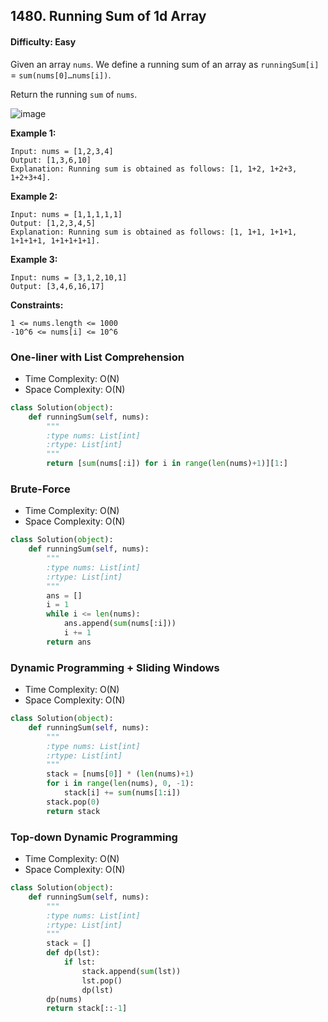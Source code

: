 ## 1480. Running Sum of 1d Array

#### Difficulty: Easy

Given an array ```nums```. We define a running sum of an array as ```runningSum[i]``` = ```sum(nums[0]…nums[i])```.

Return the running ```sum``` of ```nums```.

![image](https://user-images.githubusercontent.com/35042430/204926899-d73cc51e-128c-40e0-b426-8d0d3c143f8a.png)

__Example 1:__
```
Input: nums = [1,2,3,4]
Output: [1,3,6,10]
Explanation: Running sum is obtained as follows: [1, 1+2, 1+2+3, 1+2+3+4].
```

__Example 2:__
```
Input: nums = [1,1,1,1,1]
Output: [1,2,3,4,5]
Explanation: Running sum is obtained as follows: [1, 1+1, 1+1+1, 1+1+1+1, 1+1+1+1+1].
```

__Example 3:__
```
Input: nums = [3,1,2,10,1]
Output: [3,4,6,16,17]
```

__Constraints:__
```
1 <= nums.length <= 1000
-10^6 <= nums[i] <= 10^6
```


### One-liner with List Comprehension
- Time Complexity: O(N)
- Space Complexity: O(N)
```Python
class Solution(object):
    def runningSum(self, nums):
        """
        :type nums: List[int]
        :rtype: List[int]
        """
        return [sum(nums[:i]) for i in range(len(nums)+1)][1:]
```
### Brute-Force
- Time Complexity: O(N)
- Space Complexity: O(N)
```Python
class Solution(object):
    def runningSum(self, nums):
        """
        :type nums: List[int]
        :rtype: List[int]
        """
        ans = []
        i = 1
        while i <= len(nums):
            ans.append(sum(nums[:i]))
            i += 1
        return ans
```
### Dynamic Programming + Sliding Windows
- Time Complexity: O(N)
- Space Complexity: O(N)
```Python
class Solution(object):
    def runningSum(self, nums):
        """
        :type nums: List[int]
        :rtype: List[int]
        """
        stack = [nums[0]] * (len(nums)+1)
        for i in range(len(nums), 0, -1):
            stack[i] += sum(nums[1:i])
        stack.pop(0)
        return stack
```
### Top-down Dynamic Programming
- Time Complexity: O(N)
- Space Complexity: O(N)
```Python
class Solution(object):
    def runningSum(self, nums):
        """
        :type nums: List[int]
        :rtype: List[int]
        """
        stack = []
        def dp(lst):
            if lst:
                stack.append(sum(lst))
                lst.pop()
                dp(lst)
        dp(nums)
        return stack[::-1]
```
